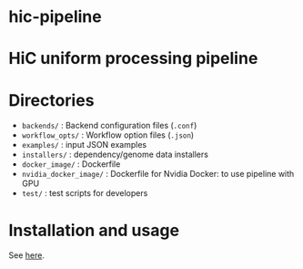 # hic-pipeline
HiC uniform processing pipeline
===================================================

# Directories
* `backends/` : Backend configuration files (`.conf`)
* `workflow_opts/` : Workflow option files (`.json`)
* `examples/` : input JSON examples
* `installers/` : dependency/genome data installers
* `docker_image/` : Dockerfile
* `nvidia_docker_image/` : Dockerfile for Nvidia Docker: to use pipeline with GPU
* `test/` : test scripts for developers

# Installation and usage

See [here](https://encode-dcc.github.io/wdl-pipelines/).
